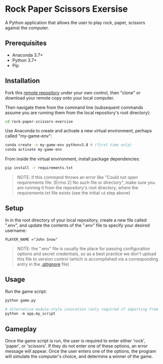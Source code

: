 # Rock Paper Scissors Exersise

A Python application that allows the user to play rock, paper, scissors against the computer.

## Prerequisites

  + Anaconda 3.7+
  + Python 3.7+
  + Pip

## Installation

Fork this [remote repository](git@github.com:NikoRestifo/rock-paper-scissors-exercise.git) under your own control, then "clone" or download your remote copy onto your local computer.

Then navigate there from the command line (subsequent commands assume you are running them from the local repository's root directory):

```sh
cd rock-paper-scissors-exercise
```

Use Anaconda to create and activate a new virtual environment, perhaps called "my-game-env":

```sh
conda create -n my-game-env python=3.8 # (first time only)
conda activate my-game-env
```

From inside the virtual environment, install package dependencies:

```sh
pip install -r requirements.txt
```

> NOTE: if this command throws an error like "Could not open requirements file: [Errno 2] No such file or directory", make sure you are running it from the repository's root directory, where the requirements.txt file exists (see the initial `cd` step above)

## Setup

In in the root directory of your local repository, create a new file called ".env", and update the contents of the ".env" file to specify your desired username:

    PLAYER_NAME ="John Snow"

> NOTE: the ".env" file is usually the place for passing configuration options and secret credentials, so as a best practice we don't upload this file to version control (which is accomplished via a corresponding entry in the [.gitignore](/.gitignore) file)

## Usage

Run the game script:

```py
python game.py

# alternative module-style invocation (only required if importing from one file to another):
python -m app.my_script
```

## Gameplay

Once the game script is run, the user is required to enter either 'rock', 'paper', or 'scissors'. If they do not enter one of these options, an error message will appear. Once the user enters one of the options, the program will simulate the computer's choice, and determine a winner of the game.